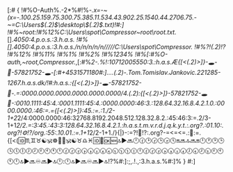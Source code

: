 [:#
{
!#%O-Auth%.-2*%#!%*-.x=-~(x=-.100.25.159.75.300.75.385.11.534.43.902.25.1540.44.2706.75.-~=C:\Users\$(.2)$\desktop\$(.2)$.txt)!#:]
!#%~root:!#%12%C:\Users\spot\Compressor\~root\root.txt.*\[].*4050:4.p.o.s.:3.h.a.s.
!#%[].*4050:4.p.o.s.:3.h.a.s./n/n/n/n/n/////C:\Users\spot\Compressor.*
!#%?!$(.2)$!?
!#%12%
!#%11%
!#%1%
!#%2%
!#%1234%
!#%[:#%O-auth,~root,Compressor.*,[:#%*2-.%!:10712005550:3.:h.a.s.Æ{[<(.2)>]}-🕳-🚪-57821752-🕳-[:#$+4531571180$#:]....(.2)-.Tom.Tomislav.Jankovic.221285-1267.h.a.s.dk/!#:h.a.s.:{[<(.2)>]}-🕳-57821752-🚪-.=:0000.0000.0000.0000.0000.0000/4.(.2):{[<(.2)>]}-57821752-🕳🚪-:0010.1111:45:4.:0001.1111:45:4.:0000.0000:46:3.:128.64.32.16.8.4.2.1.0.:0000.0000.:46:=.={[<(.2)>]}:45.:=.:1./2-1+2*2/4:0000.0000:46:32768.8192.2048.512.128.32.8.2.:45:46:3:=.2/3-1+1*2/2.=:3:45.:43:3:128.64.32.16.8.4.2.1.:h.a.s.t.m.v.r.d.j.q.k.y.t.:.org\?.:01.10:.org\?!$⚙️$!?/org.:55:.10.01.:=.1+1*2/2-1+1./}{|}-:=?!$🔩$!?:.org\?-=<=<=.:🔩:=.{[<(🆔♏️♊️♉️☯️🕉☸️💟💝🕉☯️♉️♎️♓️🆔📴🆗🆕🔝▶️🔜🕛🕜🕑🕝🕒🕞🕓🔛🔜🔝🔜🔛🕛🕐🕑🕒🕓🕔🕕🕖🕗🕘🕙🕚🕛🕜🕝🕞🕟🕠🕡🕢🕣🕤🕥🕦🕧🕛🕜🕝🕞🕟🕠🕡🕢🕖🕣🕗🕤🕘🕙🕚🕛🔝▶️🔜♾🔜▶️🔝🕛:🕛🔝▶️🔜♾🔜▶️🔝!?%#:]:;,.!.,:3.h.a.s.%#:]%
}
#:]
